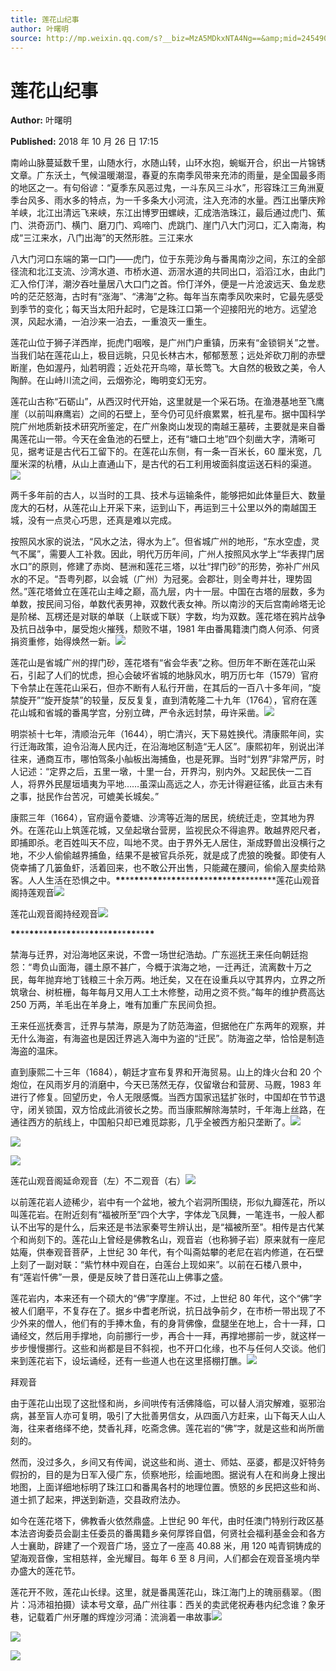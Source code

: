 ```yaml
---
title: 莲花山纪事
author: 叶曙明
source: http://mp.weixin.qq.com/s?__biz=MzA5MDkxNTA4Ng==&amp;mid=2454907479&amp;idx=1&amp;sn=1ca6808e55b6cd7b3d95f23cf37ccacf&amp;chksm=87a22236b0d5ab204271bce327e9846988eaf351fe91f5001ed3d0b7c71344d156cb13ba8dd0#rd
---
```


# 莲花山纪事

**Author:** 叶曙明

**Published:** 2018 年 10 月 26 日 17:15

南岭山脉蔓延数千里，山随水行，水随山转，山环水抱，蜿蜒开合，织出一片锦锈文章。广东沃土，气候温暖潮湿，春夏的东南季风带来充沛的雨量，是全国最多雨的地区之一。有句俗谚：“夏季东风恶过鬼，一斗东风三斗水”，形容珠江三角洲夏季台风多、雨水多的特点，为一千多条大小河流，注入充沛的水量。西江出肇庆羚羊峡，北江出清远飞来峡，东江出博罗田螺峡，汇成浩浩珠江，最后通过虎门、蕉门、洪奇沥门、横门、磨刀门、鸡啼门、虎跳门、崖门八大门河口，汇入南海，构成“三江来水，八门出海”的天然形胜。三江来水

八大门河口东端的第一口门——虎门，位于东莞沙角与番禺南沙之间，东江的全部径流和北江支流、沙湾水道、市桥水道、沥滘水道的共同出口，滔滔江水，由此门汇入伶仃洋，潮汐吞吐量居八大口门之首。伶仃洋外，便是一片沧波远天、鱼龙悲吟的茫茫怒海，古时有“涨海”、“沸海”之称。每年当东南季风吹来时，它最先感受到季节的变化；每天当太阳升起时，它是珠江口第一个迎接阳光的地方。远望沧溟，风起水涌，一泊沙来一泊去，一重浪灭一重生。

莲花山位于狮子洋西岸，扼虎门咽喉，是广州门户重镇，历来有“金锁铜关”之誉。当我们站在莲花山上，极目远眺，只见长林古木，郁郁葱葱；远处斧砍刀削的赤壁断崖，色如渥丹，灿若明霞；近处花开鸟啼，草长莺飞。大自然的极致之美，令人陶醉。在山峙川流之间，云烟弥沦，晦明变幻无穷。

莲花山古称“石砺山”，从西汉时代开始，这里就是一个采石场。在渔港基地至飞鹰崖（以前叫麻鹰岩）之间的石壁上，至今仍可见纤痕累累，桩孔星布。据中国科学院广州地质新技术研究所鉴定，在广州象岗山发现的南越王墓砖，主要就是来自番禺莲花山一带。今天在金鱼池的石壁上，还有“塘口土地”四个刻凿大字，清晰可见，据考证是古代石工留下的。在莲花山东侧，有一条一百米长，60 厘米宽，几厘米深的杭槽，从山上直通山下，是古代的石工利用坡面斜度运送石料的渠道。![](https://mmbiz.qpic.cn/mmbiz_jpg/PJWG74pLsMYeUlfwibTUN4Jenyt4cPNTl4Ohjlx1ev4zicVibrC8svMarfrmUgBbvNrBZG0UDxS8ibhNn2Na3TrTEA/640?wx_fmt=jpeg)

两千多年前的古人，以当时的工具、技术与运输条件，能够把如此体量巨大、数量庞大的石材，从莲花山上开采下来，运到山下，再运到三十公里以外的南越国王城，没有一点灵心巧思，还真是难以完成。

按照风水家的说法，“风水之法，得水为上”。但省城广州的地形，“东水空虚，灵气不属”，需要人工补救。因此，明代万历年间，广州人按照风水学上“华表捍门居水口”的原则，修建了赤岗、琶洲和莲花三塔，以壮“捍门砂”的形势，弥补广州风水的不足。“吾粤列郡，以会城（广州）为冠冕。会郡壮，则全粤并壮，理势固然。”莲花塔耸立在莲花山主峰之巅，高九层，内十一层。中国在古塔的层数，多为单数，按民间习俗，单数代表男神，双数代表女神。所以南沙的天后宫南岭塔无论是阶梯、瓦楞还是对联的单联（上联或下联）字数，均为双数。莲花塔在鸦片战争及抗日战争中，屡受炮火摧残，颓败不堪，1981 年由番禺籍澳门商人何添、何贤捐资重修，始得焕然一新。![](https://mmbiz.qpic.cn/mmbiz_jpg/PJWG74pLsMYeUlfwibTUN4Jenyt4cPNTlAAVTUmoaeesPmJics8fed7A4siboCo9o1hkCW6d0XKEd8ycrsgic7zz1Q/640?wx_fmt=jpeg)

莲花山是省城广州的捍门砂，莲花塔有“省会华表”之称。但历年不断在莲花山采石，引起了人们的忧虑，担心会破坏省城的地脉风水，明万历七年（1579）官府下令禁止在莲花山采石，但亦不断有人私行开凿，在其后的一百八十多年间，“旋禁旋开”“旋开旋禁”的较量，反反复复，直到清乾隆二十九年（1764），官府在莲花山城和省城的番禺学宫，分别立碑，严令永远封禁，毋许采凿。![](https://mmbiz.qpic.cn/mmbiz_jpg/PJWG74pLsMYeUlfwibTUN4Jenyt4cPNTl8pBbNuE1kOicicsVcG8xt3PF38IAaY4BwmC72pYia02A1ibVgicrdsicet7w/640?wx_fmt=jpeg)

明崇祯十七年，清顺治元年（1644），明亡清兴，天下易姓换代。清康熙年间，实行迁海政策，迫令沿海人民内迁，在沿海地区制造“无人区”。康熙初年，别说出洋往来，通商互市，哪怕驾条小舢板出海捕鱼，也是死罪。当时“划界”非常严厉，时人记述：“定界之后，五里一墩，十里一台，开界沟，别内外。又起民伕一二百人，将界外民屋垣墙夷为平地……虽深山高远之人，亦无计得避征徭，此亘古未有之事，挞民作台苦况，可媲美长城矣。”

康熙三年（1664），官府逼令菱塘、沙湾等近海的居民，统统迁走，空其地为界外。在莲花山上筑莲花城，又垒起墩台营房，监视民众不得逾界。敢越界咫尺者，即捕即杀。老百姓叫天不应，叫地不灵。由于界外无人居住，渐成野兽出没横行之地，不少人偷偷越界捕鱼，结果不是被官兵杀死，就是成了虎狼的晚餐。即使有人侥幸捕了几篓鱼虾，活着回来，也不敢公开出售，只能藏在腰间，偷偷入屋卖给熟客。人人生活在恐惧之中。**\*\***\*\***\*\***\*\***\*\***\*\***\*\***\*\*\***\*\***\*\***\*\***\*\***\*\***\*\***\*\***莲花山观音阁持莲观音![](https://mmbiz.qpic.cn/mmbiz_jpg/PJWG74pLsMYeUlfwibTUN4Jenyt4cPNTlcvEndYu7RvFhnfM8XBtvwe2PiaMq3FEzuKFDgoDrVCemr5jm0iafgqaA/640?wx_fmt=jpeg)

莲花山观音阁持经观音![](https://mmbiz.qpic.cn/mmbiz_jpg/PJWG74pLsMYeUlfwibTUN4Jenyt4cPNTlvA6nLOHsGtRwW8fWrG6WLuBRJoxM1iarLj53iaibwr1SyMjMgPBbu2bjQ/640?wx_fmt=jpeg)

**\*\***\*\***\*\***\*\***\*\***\*\***\*\***\*\*\***\*\***\*\***\*\***\*\***\*\***\*\***\*\***

禁海与迁界，对沿海地区来说，不啻一场世纪浩劫。广东巡抚王来任向朝廷抱怨：“粤负山面海，疆土原不甚广，今概于滨海之地，一迁再迁，流离数十万之民，每年抛弃地丁钱粮三十余万两。地迁矣，又在在设重兵以守其界内，立界之所筑墩台、树桩栅，每年每月又用人工土木修整，动用之资不赀。”每年的维护费高达 250 万两，羊毛出在羊身上，唯有加重广东民间负担。

王来任巡抚奏言，迁界与禁海，原是为了防范海盗，但据他在广东两年的观察，并无什么海盗，有海盗也是因迁界逃入海中为盗的“迁民”。防海盗之举，恰恰是制造海盗的温床。

直到康熙二十三年（1684），朝廷才宣布复界和开海贸易。山上的烽火台和 20 个炮位，在风雨岁月的消磨中，今天已荡然无存，仅留墩台和营房、马厩，1983 年进行了修复。回望历史，令人无限感慨。当西方国家迅猛扩张时，中国却在节节退守，闭关锁国，双方恰成此消彼长之势。而当康熙解除海禁时，千年海上丝路，在通往西方的航线上，中国船只却已难觅踪影，几乎全被西方船只垄断了。![](https://mmbiz.qpic.cn/mmbiz_jpg/PJWG74pLsMYeUlfwibTUN4Jenyt4cPNTlxnyme74N4ts3VCEshfC3xmicW3SzxiaOhjU0DT586HNjnjLNibK0nvgeA/640?wx_fmt=jpeg)

![](https://mmbiz.qpic.cn/mmbiz_png/Ljib4So7yuWjZkibS3JeicL8Ae4h7A7qxrxFIeEz7a96EnSfyYialiaNDWlIMs8KZEHznuaKrNEiaBhdppl2y9E2Zwcg/640?wx_fmt=png)

![](https://mmbiz.qpic.cn/mmbiz_jpg/PJWG74pLsMYeUlfwibTUN4Jenyt4cPNTlibiaY1LetOfBhS9VVcgzZqo18quQfIwgnCzM1RicUQV3QKOukOuWRCrkg/640?wx_fmt=jpeg)

莲花山观音阁延命观音（左）不二观音（右）![](https://mmbiz.qpic.cn/mmbiz_jpg/PJWG74pLsMYeUlfwibTUN4Jenyt4cPNTl1mphsCSEs2AVXUcT1C3g736kTuIVCLz6UNNpuiaXuQkCnLictLm73vmA/640?wx_fmt=jpeg)

以前莲花岩人迹稀少，岩中有一个盆地，被九个岩洞所围绕，形似九瓣莲花，所以叫莲花岩。在附近刻有“福被所至”四个大字，字体龙飞凤舞，一笔连书，一般人都认不出写的是什么，后来还是书法家秦咢生辨认出，是“福被所至”。相传是古代某个和尚刻下的。莲花山上曾经是佛教名山，观音岩（也称狮子岩）原来就有一座尼姑庵，供奉观音菩萨，上世纪 30 年代，有个叫斋姑攀的老尼在岩内修道，在石壁上刻了一副对联：“紫竹林中观自在，白莲台上现如来”。以前在石楼八景中，有“莲岩忏佛”一景，便是反映了昔日莲花山上佛事之盛。

莲花岩内，本来还有一个硕大的“佛”字摩崖。不过，上世纪 80 年代，这个“佛”字被人们磨平，不复存在了。据乡中耆老所说，抗日战争前夕，在市桥一带出现了不少外来的僧人，他们有的手捧木鱼，有的身背佛像，盘腿坐在地上，合十一拜，口诵经文，然后用手撑地，向前挪行一步，再合十一拜，再撑地挪前一步，就这样一步步慢慢挪行。这些和尚都是目不斜视，也不开口化缘，也不与任何人交谈。他们来到莲花岩下，设坛诵经，还有一些道人也在这里搭棚打醮。![](https://mmbiz.qpic.cn/mmbiz_png/Ljib4So7yuWjZkibS3JeicL8Ae4h7A7qxrxTWl8j4Rh9ficjQojN4b7tytvib3uWVHmxXJf3nFAibzjOto9JYBILnI2g/640?wx_fmt=png)

拜观音

由于莲花山出现了这批怪和尚，乡间哄传有活佛降临，可以替人消灾解难，驱邪治病，甚至盲人亦可复明，吸引了大批善男信女，从四面八方赶来，山下每天人山人海，往来者络绎不绝，焚香礼拜，吃斋念佛。莲花岩的“佛”字，就是这些和尚所凿刻的。

然而，没过多久，乡间又有传闻，说这些和尚、道士、师姑、巫婆，都是汉奸特务假扮的，目的是为日军入侵广东，侦察地形，绘画地图。据说有人在和尚身上搜出地图，上面详细地标明了珠江口和番禺各村的地理位置。愤怒的乡民把这些和尚、道士抓了起来，押送到新造，交县政府法办。

如今在莲花塔下，佛教香火依然鼎盛。上世纪 90 年代，由时任澳门特别行政区基本法咨询委员会副主任委员的番禺籍乡亲何厚铧自倡，何贤社会福利基金会和各方人士襄助，辟建了一个观音广场，竖立了一座高 40.88 米，用 120 吨青铜铸成的望海观音像，宝相慈祥，金光耀目。每年 6 至 8 月间，人们都会在观音圣境内举办盛大的莲花节。

莲花开不败，莲花山长绿。这里，就是番禺莲花山，珠江海门上的瑰丽翡翠。（图片：冯沛祖拍摄）读本号文章，品广州往事：西关的卖武佬祝寿巷内纪念谁？象牙巷，记载着广州牙雕的辉煌沙河涌：流淌着一串故事![](https://mmbiz.qpic.cn/mmbiz_jpg/PJWG74pLsMYeUlfwibTUN4Jenyt4cPNTlDPd6KibicbXDkLKdRMsybZXSwWbPra5ToKooxnjQBFibOKz3yrR0ia5Btw/640?wx_fmt=jpeg)

![](https://mmbiz.qpic.cn/mmbiz_png/Ljib4So7yuWhNygZEzSys5PEWbg7iaZRMMN1JhO8wR6aK7yQ4uP6UibfZBWXes6J5vqoBnpCGLBj0c4m9JnoCuzpQ/640?wx_fmt=png)

![](https://mmbiz.qpic.cn/mmbiz_jpg/PJWG74pLsMYeUlfwibTUN4Jenyt4cPNTlQUAakg0vaecafibnUhNPKibKiaV5422hf3jrcqibVQqictQYxLiaUcQJ1D0A/640?wx_fmt=jpeg)
